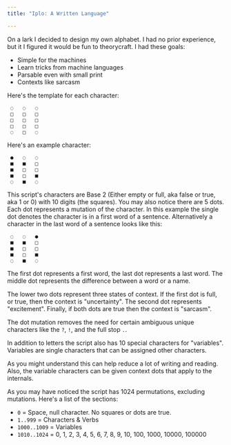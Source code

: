 ```yaml
---
title: "Iplo: A Written Language"

---
```


On a lark I decided to design my own alphabet. I had no prior experience, but it I figured it would be fun to theorycraft. I had these goals:

  - Simple for the machines
  - Learn tricks from machine languages
  - Parsable even with small print
  - Contexts like sarcasm

Here's the template for each character:

```
 ◌   ◌   ◌
 □   □   □
 □   □   □
 □   □   □
 ◌   □   ◌
```

Here's an example character:

```
 ●   ◌   ◌
 ■   ■   □
 ■   □   □
 ■   □   ■
 ◌   ■   ◌
```

This script's characters are Base 2 (Either empty or full, aka false or true, aka 1 or 0) with 10 digits (the squares). You may also notice there are 5 dots. Each dot represents a mutation of the character. In this example the single dot denotes the character is in a first word of a sentence. Alternatively a character in the last word of a sentence looks like this:

```
 ◌   ◌   ●
 ■   ■   □
 ■   □   □
 ■   □   ■
 ◌   ■   ◌
```

The first dot represents a first word, the last dot represents a last word. The middle dot represents the difference between a word or a name.

The lower two dots represent three states of context. If the first dot is full, or true, then the context is "uncertainty". The second dot represents "excitement". Finally, if both dots are true then the context is "sarcasm".

The dot mutation removes the need for certain ambiguous unique characters like the `?`, `!`, and the full stop `.`.

In addition to letters the script also has 10 special characters for "variables". Variables are single characters that can be assigned other characters.

As you might understand this can help reduce a lot of writing and reading. Also, the variable characters can be given context dots that apply to the internals.

As you may have noticed the script has 1024 permutations, excluding mutations. Here's a list of the sections:

  - `0` = Space, null character. No squares or dots are true.
  - `1..999` = Characters & Verbs
  - `1000..1009` = Variables
  - `1010..1024` = 0, 1, 2, 3, 4, 5, 6, 7, 8, 9, 10, 100, 1000, 10000, 100000
